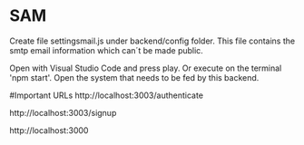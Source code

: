 # SAM

Create file settingsmail.js under backend/config folder. 
This file contains the smtp email information which can´t be made public.

Open with Visual Studio Code and press play. Or execute on the terminal 'npm start'. Open the system that needs to be fed by this backend.

#Important URLs
http://localhost:3003/authenticate

http://localhost:3003/signup

http://localhost:3000
